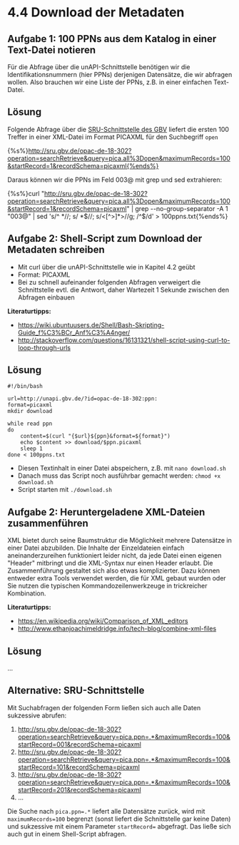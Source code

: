 # 4.4 Download der Metadaten

## Aufgabe 1: 100 PPNs aus dem Katalog in einer Text-Datei notieren

Für die Abfrage über die unAPI-Schnittstelle benötigen wir die Identifikationsnummern (hier PPNs) derjenigen Datensätze, die wir abfragen wollen. Also brauchen wir eine Liste der PPNs, z.B. in einer einfachen Text-Datei.

## Lösung

Folgende Abfrage über die [SRU-Schnittstelle des GBV](https://www.gbv.de/wikis/cls/SRU) liefert die ersten 100 Treffer in einer XML-Datei im Format PICAXML für den Suchbegriff ```open```

{%s%}http://sru.gbv.de/opac-de-18-302?operation=searchRetrieve&query=pica.all%3Dopen&maximumRecords=100&startRecord=1&recordSchema=picaxml{%ends%}

Daraus können wir die PPNs im Feld 003@ mit grep und sed extrahieren:

{%s%}curl "http://sru.gbv.de/opac-de-18-302?operation=searchRetrieve&query=pica.all%3Dopen&maximumRecords=100&startRecord=1&recordSchema=picaxml" | grep --no-group-separator -A 1 "003@" | sed 's/^ *//; s/ *$//; s/<[^>]*>//g; /^$/d' > 100ppns.txt{%ends%}

## Aufgabe 2: Shell-Script zum Download der Metadaten schreiben

* Mit curl über die unAPI-Schnittstelle wie in Kapitel 4.2 geübt
* Format: PICAXML
* Bei zu schnell aufeinander folgenden Abfragen verweigert die Schnittstelle evtl. die Antwort, daher Wartezeit 1 Sekunde zwischen den Abfragen einbauen

**Literaturtipps:**
* https://wiki.ubuntuusers.de/Shell/Bash-Skripting-Guide_f%C3%BCr_Anf%C3%A4nger/
* http://stackoverflow.com/questions/16131321/shell-script-using-curl-to-loop-through-urls

## Lösung

```
#!/bin/bash

url=http://unapi.gbv.de/?id=opac-de-18-302:ppn:
format=picaxml
mkdir download

while read ppn
do
    content=$(curl "{$url}${ppn}&format=${format}")
    echo $content >> download/$ppn.picaxml
    sleep 1
done < 100ppns.txt
```

* Diesen Textinhalt in einer Datei abspeichern, z.B. mit ```nano download.sh```
* Danach muss das Script noch ausführbar gemacht werden: ```chmod +x download.sh```
* Script starten mit ```./download.sh```

## Aufgabe 2: Heruntergeladene XML-Dateien zusammenführen

XML bietet durch seine Baumstruktur die Möglichkeit mehrere Datensätze in einer Datei abzubilden. Die Inhalte der Einzeldateien einfach aneinanderzureihen funktioniert leider nicht, da jede Datei einen eigenen "Header" mitbringt und die XML-Syntax nur einen Header erlaubt. Die Zusammenführung gestaltet sich also etwas komplizierter. Dazu können entweder extra Tools verwendet werden, die für XML gebaut wurden oder Sie nutzen die typischen Kommandozeilenwerkzeuge in trickreicher Kombination.

**Literaturtipps:**
* https://en.wikipedia.org/wiki/Comparison_of_XML_editors
* http://www.ethanjoachimeldridge.info/tech-blog/combine-xml-files

## Lösung
...

## Alternative: SRU-Schnittstelle

Mit Suchabfragen der folgenden Form ließen sich auch alle Daten sukzessive abrufen:
1. http://sru.gbv.de/opac-de-18-302?operation=searchRetrieve&query=pica.ppn=.*&maximumRecords=100&startRecord=001&recordSchema=picaxml
2. http://sru.gbv.de/opac-de-18-302?operation=searchRetrieve&query=pica.ppn=.*&maximumRecords=100&startRecord=101&recordSchema=picaxml
3. http://sru.gbv.de/opac-de-18-302?operation=searchRetrieve&query=pica.ppn=.*&maximumRecords=100&startRecord=201&recordSchema=picaxml
4. ...

Die Suche nach ```pica.ppn=.*``` liefert alle Datensätze zurück, wird mit ```maximumRecords=100``` begrenzt (sonst liefert die Schnittstelle gar keine Daten) und sukzessive mit einem Parameter ```startRecord=``` abgefragt. Das ließe sich auch gut in einem Shell-Script abfragen.